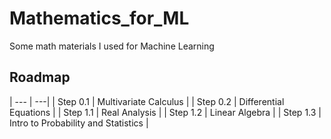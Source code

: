 # Mathematics_for_ML
Some math materials I used for Machine Learning

## Roadmap

| --- | ---|
| Step 0.1 | Multivariate Calculus |
| Step 0.2 | Differential Equations |
| Step 1.1 | Real Analysis |
| Step 1.2 | Linear Algebra |
| Step 1.3 | Intro to Probability and Statistics | 
